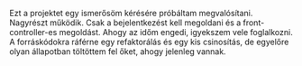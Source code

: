 Ezt a projektet egy ismerősöm kérésére próbáltam megvalósítani. <br>
Nagyrészt működik. Csak a bejelentkezést kell megoldani és a front-controller-es megoldást.
Ahogy az időm engedi, igyekszem vele foglalkozni.
A forráskódokra ráférne egy refaktorálás és egy kis csinosítás, de egyelőre olyan állapotban töltöttem fel őket, ahogy jelenleg vannak.
